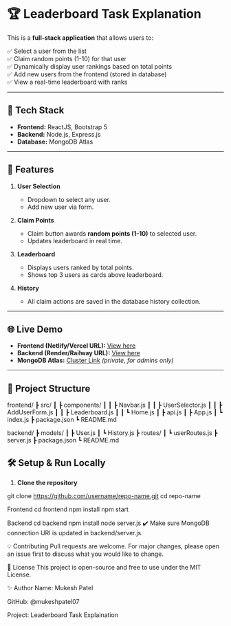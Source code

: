 # 🏆 Leaderboard Task Explanation 

This is a **full-stack application** that allows users to:

✅ Select a user from the list  
✅ Claim random points (1-10) for that user  
✅ Dynamically display user rankings based on total points  
✅ Add new users from the frontend (stored in database)  
✅ View a real-time leaderboard with ranks

---

## 🚀 **Tech Stack**

- **Frontend:** ReactJS, Bootstrap 5
- **Backend:** Node.js, Express.js
- **Database:** MongoDB Atlas

---

## 🔧 **Features**

1. **User Selection**
   - Dropdown to select any user.
   - Add new user via form.

2. **Claim Points**
   - Claim button awards **random points (1-10)** to selected user.
   - Updates leaderboard in real time.

3. **Leaderboard**
   - Displays users ranked by total points.
   - Shows top 3 users as cards above leaderboard.

4. **History**
   - All claim actions are saved in the database history collection.

---

## 🌐 **Live Demo**

- **Frontend (Netlify/Vercel URL):** [View here](https://leaderboard-task-explanation.netlify.app)
- **Backend (Render/Railway URL):** [View here](https://your-backend-url.onrender.com)
- **MongoDB Atlas:** [Cluster Link](https://cloud.mongodb.com) *(private, for admins only)*

---

## 📂 **Project Structure**

frontend/
┣ src/
┃ ┣ components/
┃ ┃ ┣ Navbar.js
┃ ┃ ┣ UserSelector.js
┃ ┃ ┣ AddUserForm.js
┃ ┃ ┣ Leaderboard.js
┃ ┃ ┗ Home.js
┃ ┣ api.js
┃ ┣ App.js
┃ ┗ index.js
┣ package.json
┗ README.md

backend/
┣ models/
┃ ┣ User.js
┃ ┗ History.js
┣ routes/
┃ ┗ userRoutes.js
┣ server.js
┣ package.json
┗ README.md

## 🛠️ **Setup & Run Locally**

1. **Clone the repository**

git clone https://github.com/username/repo-name.git
cd repo-name

Frontend
cd frontend
npm install
npm start

Backend
cd backend
npm install
node server.js
✔️ Make sure MongoDB connection URI is updated in backend/server.js.

💡 Contributing
Pull requests are welcome. For major changes, please open an issue first to discuss what you would like to change.

📜 License
This project is open-source and free to use under the MIT License.

✨ Author
Name: Mukesh Patel

GitHub: @mukeshpatel07

Project: Leaderboard Task Explaination
